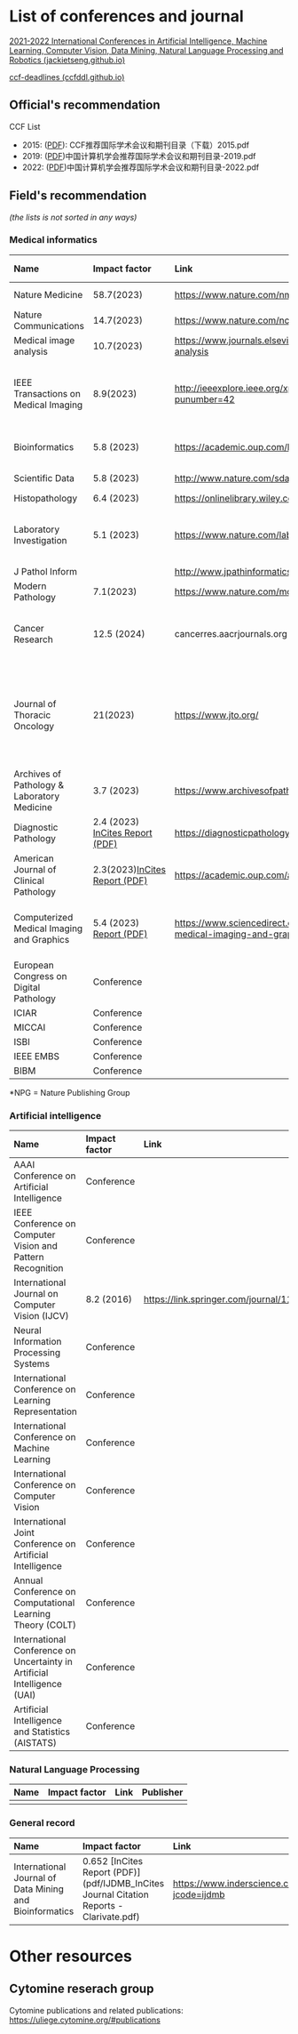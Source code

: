 # List of conferences and journal

[2021-2022 International Conferences in Artificial Intelligence, Machine Learning, Computer Vision, Data Mining, Natural Language Processing and Robotics (jackietseng.github.io)](https://jackietseng.github.io/conference_call_for_paper/conferences.html)

[ccf-deadlines (ccfddl.github.io)](https://ccfddl.github.io/)

## Official's recommendation

CCF List

- 2015: ([PDF](docs/Academic/pdf/CCF推荐国际学术会议和期刊目录（下载）.pdf)): CCF推荐国际学术会议和期刊目录（下载）2015.pdf
- 2019: ([PDF](docs/Academic/pdf/中国计算机学会推荐国际学术会议和期刊目录-2019.pdf))中国计算机学会推荐国际学术会议和期刊目录-2019.pdf
- 2022: ([PDF](docs/Academic/pdf/中国计算机学会推荐国际学术会议和期刊目录-2022.pdf))中国计算机学会推荐国际学术会议和期刊目录-2022.pdf

## Field's recommendation

*(the lists is not sorted in any ways)*

### Medical informatics

| Name                                        | Impact factor                                                | Link                                                         | Publisher                                                    | Feature papers                               |
| :------------------------------------------ | :----------------------------------------------------------- | :----------------------------------------------------------- | :----------------------------------------------------------- | :------------------------------------------- |
| Nature Medicine                             | 58.7(2023)                                                   | https://www.nature.com/nm                                    | Springer Nature                                              |                                              |
| Nature Communications                       | 14.7(2023)                                                   | https://www.nature.com/ncomms                                | Springer Nature                                              |                                              |
| Medical image analysis                      | 10.7(2023)                                                   | https://www.journals.elsevier.com/medical-image-analysis     | Elsevier                                                     |                                              |
| IEEE Transactions on Medical Imaging        | 8.9(2023)                                                    | http://ieeexplore.ieee.org/xpl/RecentIssue.jsp?punumber=42   | Institute of Electrical and Electronics Engineers Inc.       |                                              |
| Bioinformatics                              | 5.8 (2023)                                                   | https://academic.oup.com/bioinformatics                      | Oxfort University Press                                      | Cytomine                                     |
| Scientific Data                             | 5.8 (2023)                                                   | http://www.nature.com/sdata/                                 | Springer Nature                                              |                                              |
| Histopathology                              | 6.4 (2023)                                                   | https://onlinelibrary.wiley.com/journal/13652559             | Wiley                                                        |                                              |
| Laboratory Investigation                    | 5.1 (2023)                                                   | https://www.nature.com/labinvest/                            | NPG                                                          | Genetype-Phenotyp association (David Gutman) |
| J Pathol Inform                             |                                                              | http://www.jpathinformatics.org/                             |                                                              | OpenSlide                                    |
| Modern Pathology                            | 7.1(2023)                                                    | https://www.nature.com/modpathol/                            | NPG                                                          |                                              |
| Cancer Research                             | 12.5 (2024)                                                  | cancerres.aacrjournals.org                                   | AACR (American Association for Cancer Research)              | Radiomics.io                                 |
| Journal of Thoracic Oncology                | 21(2023)                                                     | https://www.jto.org/                                         | JTO / IASLC**Note: we have read access to this journal until the end of 2019** |                                              |
| Archives of Pathology & Laboratory Medicine | 3.7 (2023)                                                   | https://www.archivesofpathology.org/loi/arpa                 | College of American Pathologists (CAP)                       | White papers on WSIs                         |
| Diagnostic Pathology                        | 2.4 (2023) [InCites Report (PDF)](docs/Academic/pdf/diagnostic-pathology-incites.pdf) | https://diagnosticpathology.biomedcentral.com/               | BMC                                                          | Cytomine                                     |
| American Journal of Clinical Pathology      | 2.3(2023)[InCites Report (PDF)](docs/Academic/pdf/American-Journal-of-Clinical-Pathology.pdf) | https://academic.oup.com/ajcp                                | Oxford                                                       |                                              |
| Computerized Medical Imaging and Graphics   | 5.4 (2023)  [Report (PDF)](docs/Academic/pdf/Computerized-medical.pdf)     | https://www.sciencedirect.com/journal/computerized-medical-imaging-and-graphics | ELSEVIER                                                     | - Spacial issue on patch-based techniques    |
| European Congress on Digital Pathology      | Conference                                                   |                                                              |                                                              |                                              |
| ICIAR                                       | Conference                                                   |                                                              |                                                              |                                              |
| MICCAI                                      | Conference                                                   |                                                              |                                                              |                                              |
| ISBI                                        | Conference                                                   |                                                              |                                                              |                                              |
| IEEE EMBS                                   | Conference                                                   |                                                              |                                                              |                                              |
| BIBM                                        | Conference                                                   |                                                              |                                                              |                                              |

*NPG = Nature Publishing Group

### Artificial intelligence

| Name                                                         | Impact factor | Link                                    | Publisher       |
| :----------------------------------------------------------- | :------------ | :-------------------------------------- | :-------------- |
| AAAI Conference on Artificial Intelligence                   | Conference    |                                         | AAAI            |
| IEEE Conference on Computer Vision and Pattern Recognition   | Conference    |                                         | IEEE            |
| International Journal on Computer Vision (IJCV)              | 8.2 (2016)    | https://link.springer.com/journal/11263 | Springer        |
| Neural Information Processing Systems                        | Conference    |                                         | MIT Press       |
| International Conference on Learning Representation          | Conference    |                                         | ICLR            |
| International Conference on Machine Learning                 | Conference    |                                         | ACM             |
| International Conference on Computer Vision                  | Conference    |                                         | IEEE            |
| International Joint Conference on Artificial Intelligence    | Conference    |                                         | Morgan Kaufmann |
| Annual Conference on Computational Learning Theory (COLT)    | Conference    |                                         | Springer        |
| International Conference on Uncertainty in Artificial Intelligence (UAI) | Conference    |                                         | AUAI            |
| Artificial Intelligence and Statistics (AISTATS)             | Conference    |                                         | JMLR            |

### Natural Language Processing

| Name | Impact factor | Link | Publisher |
| :--- | :------------ | :--- | :-------- |
|      |               |      |           |

### General record

| Name                                                    | Impact factor                                                | Link                                               | Publisher     |
| :------------------------------------------------------ | :----------------------------------------------------------- | :------------------------------------------------- | :------------ |
| International Journal of Data Mining and Bioinformatics | 0.652 [InCites Report (PDF)](pdf/IJDMB_InCites Journal Citation Reports - Clarivate.pdf) | https://www.inderscience.com/jhome.php?jcode=ijdmb | Inder Science |

# Other resources

## Cytomine reserach group

Cytomine publications and related publications: https://uliege.cytomine.org/#publications
